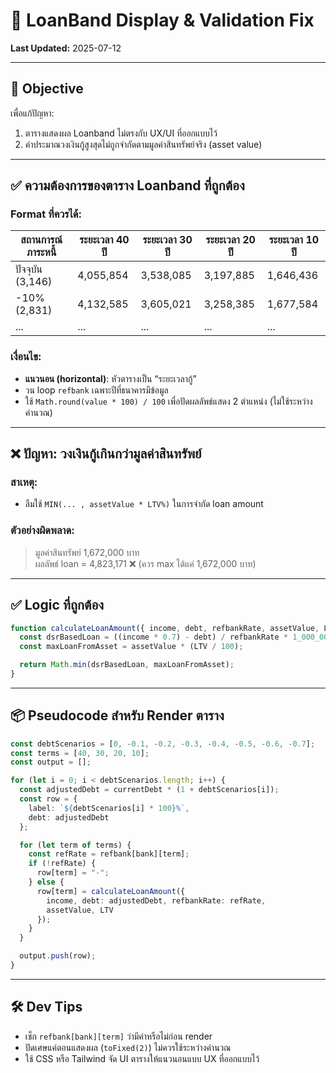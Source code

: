 # 📘 LoanBand Display & Validation Fix

**Last Updated:** 2025-07-12

---

## 🎯 Objective

เพื่อแก้ปัญหา:

1. ตารางแสดงผล Loanband ไม่ตรงกับ UX/UI ที่ออกแบบไว้
2. ค่าประมาณวงเงินกู้สูงสุดไม่ถูกจำกัดตามมูลค่าสินทรัพย์จริง (asset value)

---

## ✅ ความต้องการของตาราง Loanband ที่ถูกต้อง

### Format ที่ควรได้:

| สถานการณ์ภาระหนี้ | ระยะเวลา 40 ปี | ระยะเวลา 30 ปี | ระยะเวลา 20 ปี | ระยะเวลา 10 ปี |
|--------------------|----------------|----------------|----------------|----------------|
| ปัจจุบัน (3,146)   | 4,055,854      | 3,538,085      | 3,197,885      | 1,646,436      |
| -10% (2,831)       | 4,132,585      | 3,605,021      | 3,258,385      | 1,677,584      |
| ...                | ...            | ...            | ...            | ...            |

### เงื่อนไข:

- **แนวนอน (horizontal)**: หัวตารางเป็น “ระยะเวลากู้”
- วน loop `refbank` เฉพาะปีที่ธนาคารมีข้อมูล
- ใช้ `Math.round(value * 100) / 100` เพื่อปัดผลลัพธ์แสดง 2 ตำแหน่ง (ไม่ใช้ระหว่างคำนวณ)

---

## ❌ ปัญหา: วงเงินกู้เกินกว่ามูลค่าสินทรัพย์

### สาเหตุ:
- ลืมใช้ `MIN(... , assetValue * LTV%)` ในการจำกัด loan amount

### ตัวอย่างผิดพลาด:
> มูลค่าสินทรัพย์ 1,672,000 บาท  
> ผลลัพธ์ loan = 4,823,171 ❌ (ควร max ได้แค่ 1,672,000 บาท)

---

## ✅ Logic ที่ถูกต้อง

```ts
function calculateLoanAmount({ income, debt, refbankRate, assetValue, LTV }) {
  const dsrBasedLoan = ((income * 0.7) - debt) / refbankRate * 1_000_000;
  const maxLoanFromAsset = assetValue * (LTV / 100);

  return Math.min(dsrBasedLoan, maxLoanFromAsset);
}
```

---

## 📦 Pseudocode สำหรับ Render ตาราง

```ts
const debtScenarios = [0, -0.1, -0.2, -0.3, -0.4, -0.5, -0.6, -0.7];
const terms = [40, 30, 20, 10];
const output = [];

for (let i = 0; i < debtScenarios.length; i++) {
  const adjustedDebt = currentDebt * (1 + debtScenarios[i]);
  const row = {
    label: `${debtScenarios[i] * 100}%`,
    debt: adjustedDebt
  };

  for (let term of terms) {
    const refRate = refbank[bank][term];
    if (!refRate) {
      row[term] = "-";
    } else {
      row[term] = calculateLoanAmount({
        income, debt: adjustedDebt, refbankRate: refRate,
        assetValue, LTV
      });
    }
  }

  output.push(row);
}
```

---

## 🛠️ Dev Tips

- เช็ก `refbank[bank][term]` ว่ามีค่าหรือไม่ก่อน render
- ปัดเศษแค่ตอนแสดงผล (`toFixed(2)`) ไม่ควรใช้ระหว่างคำนวณ
- ใช้ CSS หรือ Tailwind จัด UI ตารางให้แนวนอนแบบ UX ที่ออกแบบไว้
